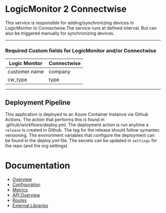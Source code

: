 # LogicMonitor 2 Connectwise

This service is responsible for adding/synchronizing devices in LogicMonitor to Connectwise.The service runs at defined interval, But can also be triggered manually for synchronizing devices.

--- 
### Required Custom fields for LogicMonitor and/or Connectwise

|Logic Monitor  | Connectwise 
------------- | ------------- 
|customer.name   | company 
|cw_type  | type

---

## Deployment Pipeline

This application is deployed to an Azure Container Instance via Github Actions.  The action that performs this is found in .github/workflows/deploy.yml.  The deployment action is run anytime a `release` is created in Github.  The tag for the release should follow symantec versioning.  The environment variables that configure the deployment can be found in the deploy.yml file.  The secrets can be updated in `settings` for the repo (and the org settings).

# Documentation

* [Overview](docs/README.md)
* [Configuration](docs/config.md)
* [Metrics](docs/metrics.md)
* [API Overview](docs/api/README.md)
* [Routes](docs/routes.md)
* [External Libraries](docs/external_libraries.md)
